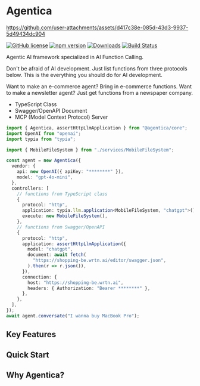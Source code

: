 # Agentica

https://github.com/user-attachments/assets/d417c38e-085d-43d3-9937-5d49434dc904

[![GitHub license](https://img.shields.io/badge/license-MIT-blue.svg)](https://github.com/wrtnlabs/agentica/blob/master/LICENSE)
[![npm version](https://img.shields.io/npm/v/@agentica/core.svg)](https://www.npmjs.com/package/@agentica/core)
[![Downloads](https://img.shields.io/npm/dm/@agentica/core.svg)](https://www.npmjs.com/package/@agentica/core)
[![Build Status](https://github.com/wrtnlabs/agentica/workflows/build/badge.svg)](https://github.com/wrtnlabs/agentica/actions?query=workflow%3Abuild)

Agentic AI framework specialized in AI Function Calling.

Don't be afraid of AI development. Just list functions from three protocols below. This is the everything you should do for AI development.

Want to make an e-commerce agent? Bring in e-commerce functions. Want to make a newsletter agent? Just get functions from a newspaper company.

- TypeScript Class
- Swagger/OpenAPI Document
- MCP (Model Context Protocol) Server

```typescript
import { Agentica, assertHttpLlmApplication } from "@agentica/core";
import OpenAI from "openai";
import typia from "typia";

import { MobileFileSystem } from "./services/MobileFileSystem";

const agent = new Agentica({
  vendor: {
    api: new OpenAI({ apiKey: "********" }),
    model: "gpt-4o-mini",
  },
  controllers: [
    // functions from TypeScript class
    {
      protocol: "http",
      application: typia.llm.application<MobileFileSystem, "chatgpt">(),
      execute: new MobileFileSystem(),
    },
    // functions from Swagger/OpenAPI
    {
      protocol: "http",
      application: assertHttpLlmApplication({
        model: "chatgpt",
        document: await fetch(
          "https://shopping-be.wrtn.ai/editor/swagger.json",
        ).then(r => r.json()),
      }),
      connection: {
        host: "https://shopping-be.wrtn.ai",
        headers: { Authorization: "Bearer ********" },
      },
    },
  ],
});
await agent.conversate("I wanna buy MacBook Pro");
```

## Key Features

## Quick Start

## Why Agentica?
